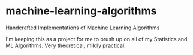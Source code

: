 # machine-learning-algorithms
Handcrafted Implementations of Machine Learning Algorithms

I'm keeping this as a project for me to brush up on all of my Statistics and ML Algorithms. Very theoretical, mildly practical.

